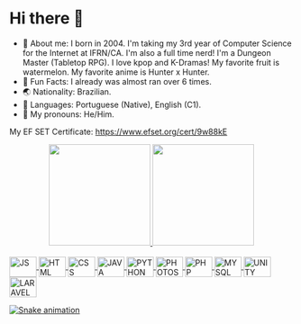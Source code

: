 # Hi there 👋
- 📄 About me: I born in 2004. I'm taking my 3rd year of Computer Science for the Internet at IFRN/CA. I'm also a full time nerd! I'm a Dungeon Master (Tabletop RPG). I love kpop and K-Dramas! My favorite fruit is watermelon. My favorite anime is Hunter x Hunter.
- 🎲 Fun Facts: I already was almost ran over 6 times.
- 🌏 Nationality: Brazilian.
- 💬 Languages: Portuguese (Native), English (C1).
- 👦 My pronouns: He/Him.

My EF SET Certificate: https://www.efset.org/cert/9w88kE

<div align="center" width="100vh">
  <a href="https://github.com/hananitallyson">
  <img height="180em" src="https://github-readme-stats.vercel.app/api?username=hananitallyson&show_icons=true&theme=tokyonight&include_all_commits=true&count_private=true"/>
  <img height="180em" src="https://github-readme-stats.vercel.app/api/top-langs/?username=hananitallyson&layout=compact&langs_count=7&theme=tokyonight"/>
</div>
  
<div style="display: inline_block"><br>
  <img align="center" title="JavaScript" alt="JS" height="36" width="48" src="https://cdn.jsdelivr.net/gh/devicons/devicon/icons/javascript/javascript-original.svg">
  <img align="center" title="HTML5" alt="HTML" height="36" width="48" src="https://cdn.jsdelivr.net/gh/devicons/devicon/icons/html5/html5-original.svg">
  <img align="center" title="CSS3" alt="CSS" height="36" width="48" src="https://cdn.jsdelivr.net/gh/devicons/devicon/icons/css3/css3-original.svg">
  <img align="center" title="Java" alt="JAVA" height="36" width="48" src="https://cdn.jsdelivr.net/gh/devicons/devicon/icons/java/java-plain.svg">
  <img align="center" title="Python" alt="PYTHON" height="36" width="48" src="https://cdn.jsdelivr.net/gh/devicons/devicon/icons/python/python-original.svg">
  <img align="center" title="Photoshop" alt="PHOTOSHOP" height="36" width="48" src="https://cdn.jsdelivr.net/gh/devicons/devicon/icons/photoshop/photoshop-plain.svg">
  <img align="center" title="PHP" alt="PHP" height="36" width="48" src="https://cdn.jsdelivr.net/gh/devicons/devicon/icons/php/php-original.svg">
  <img align="center" title="MySQL" alt="MYSQL" height="36" width="48" src="https://cdn.jsdelivr.net/gh/devicons/devicon/icons/mysql/mysql-original-wordmark.svg">
  <img align="center" title="Unity" alt="UNITY" height="36" width="48" src="https://cdn.jsdelivr.net/gh/devicons/devicon/icons/unity/unity-original.svg"/>
  <img align="center" title="Laravel" alt="LARAVEL" height="36" width="48" src="https://cdn.jsdelivr.net/gh/devicons/devicon/icons/laravel/laravel-plain.svg" />  
</div>
    
![Snake animation](https://github.com/hananitallyson/hananitallyson/blob/output/github-contribution-grid-snake.svg)
